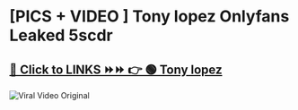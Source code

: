 
 # [PICS + VIDEO ] Tony lopez Onlyfans Leaked 5scdr

## <h2><a href="https://clipsfans.com/Tony_lopez&ref=git">🔗 Click to LINKS ⏩⏩ 👉 🟢 Tony lopez </a></h2>

<a href="https://clipsfans.com/Tony_lopez&ref=git" rel="nofollow" data-target="animated-image.originalLink"><img src="https://i.ibb.co.com/xMMVF88/686577567.gif" alt="Viral Video Original" style="max-width: 100%; display: inline-block;" data-target="animated-image.originalImage"></a>

